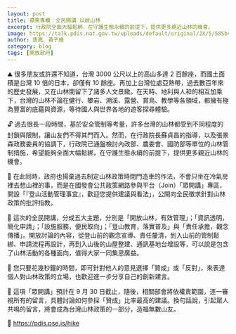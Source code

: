 ```yaml
---
layout: post
title: 蘋果專欄：全民開講 以啟山林
excerpt: 行政院全面大幅鬆綁，在守護生態永續的前提下，提供更多親近山林的機會。
image: https://talk.pdis.nat.gov.tw/uploads/default/original/2X/5/585bc314d8a95433e55eb37619a4f1f8935a1784.jpeg
author: 唐鳳、黃子維
category: blog
tags: [開放政府]
---
```


⛰ 很多朋友或許還不知道，台灣 3000 公尺以上的高山多達 2 百餘座，而國土面積是台灣 10 倍的日本，卻僅有 10 餘座。再加上台灣位處亞熱帶，過去數百年來的歷史發展，又在山林間留下了諸多人文景緻。在天時、地利與人和的相互加乘下，台灣的山林不論在健行、攀岩、溯溪、露營、賞鳥、教學等各領域，都擁有極為豐富的底蘊與資源，等待國人與世界各地的遊客探尋體驗。

🔓 過去很長一段時間，基於安全管制等考量，許多台灣的山林都受到不同程度的封鎖與限制，讓山友們不得其門而入。然而，在行政院長蘇貞昌的指導，以及張景森政務委員的協調下，行政院已通盤檢討內政部、農委會、國防部等單位的山林管制措施，希望能夠全面大幅鬆綁，在守護生態永續的前提下，提供更多親近山林的機會。

🍲 在此同時，政府也揚棄過去制定山林政策時閉門造車的作法，不會只坐在冷氣房裡去想山裡的事，而是在國發會公共政策網路參與平台（Join）「眾開講」專區，開設「『登山活動管理事宜』，歡迎您提供建議與看法」，公開向全民徵求針對山林政策的批評指教。

📢 這次的全民開講，分成五大主題，分別是「開放山林，有效管理」；「資訊透明，簡化申請」；「設施服務，便民取向」；「登山教育，落實普及」與「責任承擔，觀念傳播」。開放討論的內容，從登山前的觀念宣導、責任釐清，到入山前的管制鬆綁、申請流程再設計，再到入山後的山屋整建、通訊基地台增設等，可以說是包含了山林活動的各種面向，值得大家一同集思廣益。

🙋 您只要花幾秒鐘的時間，即可針對他人的意見選擇「贊成」或「反對」，來表達個人對山林政策的立場，也歡迎進一步分享自己的創新建言。

💞 這項「眾開講」預計在 9 月 30 日截止，隨後，相關部會將依權責範圍，逐一審視所有的留言，具體討論如何參採「贊成」比率最高的建議。換句話說，引起眾人共鳴的留言，將會成為台灣山林政策的一部分，造福無數山友。

🔗 https://pdis.pse.is/hike
